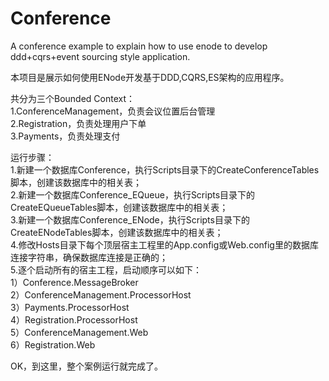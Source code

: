 ﻿Conference
==========

A conference example to explain how to use enode to develop ddd+cqrs+event sourcing style application.  

本项目是展示如何使用ENode开发基于DDD,CQRS,ES架构的应用程序。  

共分为三个Bounded Context：  
1.ConferenceManagement，负责会议位置后台管理  
2.Registration，负责处理用户下单  
3.Payments，负责处理支付  

运行步骤：  
1.新建一个数据库Conference，执行Scripts目录下的CreateConferenceTables脚本，创建该数据库中的相关表；  
2.新建一个数据库Conference_EQueue，执行Scripts目录下的CreateEQueueTables脚本，创建该数据库中的相关表；  
3.新建一个数据库Conference_ENode，执行Scripts目录下的CreateENodeTables脚本，创建该数据库中的相关表；  
4.修改Hosts目录下每个顶层宿主工程里的App.config或Web.config里的数据库连接字符串，确保数据库连接是正确的；  
5.逐个启动所有的宿主工程，启动顺序可以如下：  
1）Conference.MessageBroker  
2）ConferenceManagement.ProcessorHost  
3）Payments.ProcessorHost  
4）Registration.ProcessorHost  
5）ConferenceManagement.Web  
6）Registration.Web  

OK，到这里，整个案例运行就完成了。  
